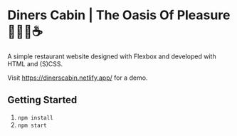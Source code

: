 # Diners Cabin | The Oasis Of Pleasure :fried_shrimp::hamburger::pizza::coffee:
A simple restaurant website designed with Flexbox and developed with HTML and (S)CSS.

Visit https://dinerscabin.netlify.app/ for a demo.

## Getting Started
1. <code>npm install</code>
2. <code>npm start</code>
